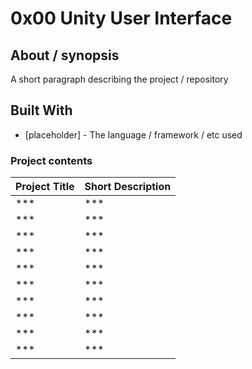# 0x00 Unity User Interface

## About / synopsis
A short paragraph describing the project / repository

## Built With

* [placeholder] - The language / framework / etc used

### Project contents

| Project Title | Short Description |
| --- | --- |
|***|***|
|***|***|
|***|***|
|***|***|
|***|***|
|***|***|
|***|***|
|***|***|
|***|***|
|***|***|
